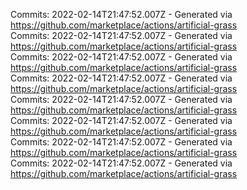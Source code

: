 Commits: 2022-02-14T21:47:52.007Z - Generated via https://github.com/marketplace/actions/artificial-grass
<br>
Commits: 2022-02-14T21:47:52.007Z - Generated via https://github.com/marketplace/actions/artificial-grass
<br>
Commits: 2022-02-14T21:47:52.007Z - Generated via https://github.com/marketplace/actions/artificial-grass
<br>
Commits: 2022-02-14T21:47:52.007Z - Generated via https://github.com/marketplace/actions/artificial-grass
<br>
Commits: 2022-02-14T21:47:52.007Z - Generated via https://github.com/marketplace/actions/artificial-grass
<br>
Commits: 2022-02-14T21:47:52.007Z - Generated via https://github.com/marketplace/actions/artificial-grass
<br>
Commits: 2022-02-14T21:47:52.007Z - Generated via https://github.com/marketplace/actions/artificial-grass
<br>
Commits: 2022-02-14T21:47:52.007Z - Generated via https://github.com/marketplace/actions/artificial-grass
<br>
